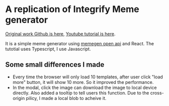 # A replication of Integrify Meme generator
[Original work Github is here](https://github.com/Integrify-Finland/youtube-meme-generator-ts.git), [Youtube tutorial is here](https://www.youtube.com/watch?v=coAUyL8ezSE).

It is a simple meme generator using [memegen open api](https://api.memegen.link/docs) and React. The tutotial uses Typescript, I use Javascript.

## Some small differences I made

- Every time the browser will only load 10 templates, after user click "load more" button, it will show 10 more. So it improved the performance.
- In the modal, click the image can download the image to local device directly. Also added a tooltip to tell users this function. Due to the cross-origin pilicy, I made a local blob to acheive it.
